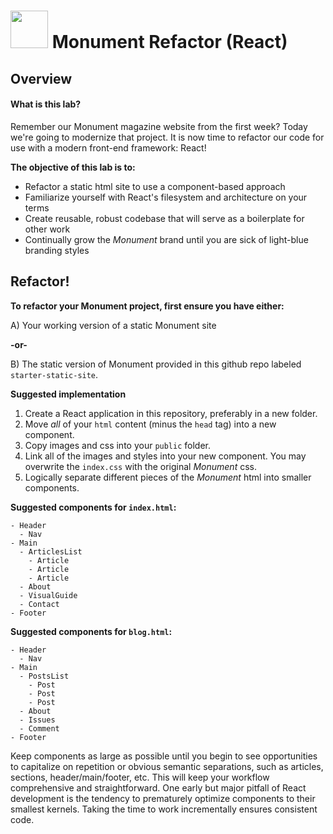 # <img src="https://cloud.githubusercontent.com/assets/7833470/10899314/63829980-8188-11e5-8cdd-4ded5bcb6e36.png" height="60"> Monument Refactor (React)


## Overview

#### What is this lab?

Remember our Monument magazine website from the first week? Today we're going to modernize that project. It is now time to refactor our code for use with a modern front-end framework: React!

**The objective of this lab is to:**

* Refactor a static html site to use a component-based approach
* Familiarize yourself with React's filesystem and architecture on your terms
* Create reusable, robust codebase that will serve as a boilerplate for other work
* Continually grow the *Monument* brand until you are sick of light-blue branding styles


## Refactor!

**To refactor your Monument project, first ensure you have either:**

  A) Your working version of a static Monument site
  
**-or-**

  B) The static version of Monument provided in this github repo labeled `starter-static-site`.



**Suggested implementation**
1. Create a React application in this repository, preferably in a new folder.
2. Move *all* of your `html` content (minus the `head` tag) into a new component.
3. Copy images and css into your `public` folder. 
4. Link all of the images and styles into your new component. You may overwrite the `index.css` with the original *Monument* css.
5. Logically separate different pieces of the *Monument* html into smaller components.  


**Suggested components for `index.html`:**
   
    - Header
      - Nav
    - Main
      - ArticlesList
        - Article
        - Article
        - Article
      - About
      - VisualGuide
      - Contact
    - Footer

**Suggested components for `blog.html`:**
   
    - Header
      - Nav
    - Main
      - PostsList
        - Post
        - Post
        - Post
      - About
      - Issues
      - Comment
    - Footer

Keep components as large as possible until you begin to see opportunities to capitalize on repetition or obvious semantic separations, such as articles, sections, header/main/footer, etc. This will keep your workflow comprehensive and straightforward.  One early but major pitfall of React development is the tendency to prematurely optimize components to their smallest kernels. Taking the time to work incrementally ensures consistent code.
